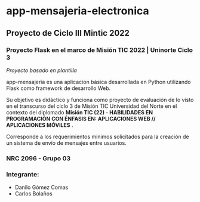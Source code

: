 # app-mensajeria-electronica
## Proyecto de Ciclo III Mintic 2022

### Proyecto Flask en el marco de Misión TIC 2022 | Uninorte Ciclo 3

_Proyecto basado en plantilla_

app-mensajeria es una aplicacion básica desarrollada en Python utilizando Flask como framework de desarrollo Web.

Su objetivo es didáctico y funciona como proyecto de evaluación de lo visto en el transcurso del ciclo 3 de Misión TIC Universidad del Norte en el contexto del diplomado __Misión TIC (22) - HABILIDADES EN PROGRAMACIÓN CON ÉNFASIS EN: APLICACIONES WEB // APLICACIONES MÓVILES__ . 

Corresponde a los requerimientos mínimos solicitados para la creación de un sistema de envío de mensajes entre usuarios.

### NRC 2096 - Grupo 03

### Integrante: 
- Danilo Gómez Comas
- Carlos Bolaños
